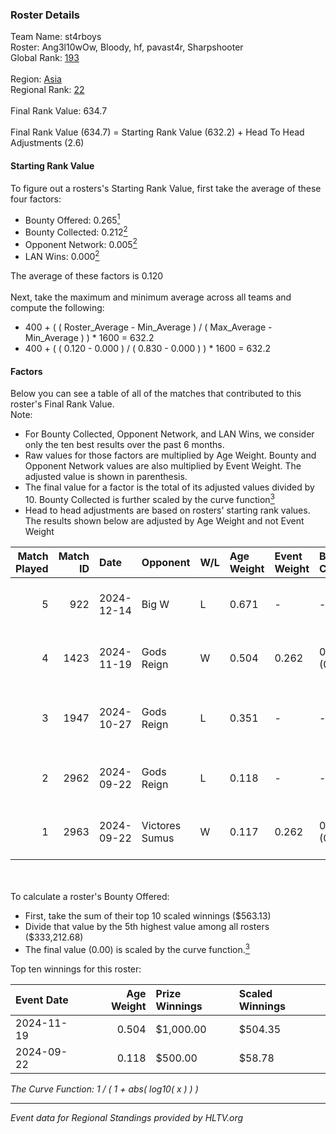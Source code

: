 ### Roster Details<br />
Team Name: st4rboys<br />
Roster: Ang3l10wOw, Bloody, hf, pavast4r, Sharpshooter<br />
Global Rank: [193](../../standings_global_2025_03_03.md)<br />
<br />
Region: [Asia]( ../../standings_asia_2025_03_03.md)<br />
Regional Rank: [22]( ../../standings_asia_2025_03_03.md)<br />
<br />
Final Rank Value:  634.7<br />
<br />
Final Rank Value (634.7) = Starting Rank Value (632.2) + Head To Head Adjustments (2.6)<br />

#### Starting Rank Value<br />
To figure out a rosters's Starting Rank Value, first take the average of these four factors:<br />
- Bounty Offered: 0.265[<sup>1</sup>](#table2)
- Bounty Collected: 0.212[<sup>2</sup>](#table1)
- Opponent Network: 0.005[<sup>2</sup>](#table1)
- LAN Wins: 0.000[<sup>2</sup>](#table1)

The average of these factors is 0.120<br />
<br />
Next, take the maximum and minimum average across all teams and compute the following:<br />
- 400 + ( ( Roster_Average - Min_Average ) / ( Max_Average - Min_Average ) ) * 1600 = 632.2
- 400 + ( ( 0.120 - 0.000 ) / ( 0.830 - 0.000 ) ) * 1600 = 632.2


#### Factors<br />
Below you can see a table of all of the matches that contributed to this roster's Final Rank Value.<br />
Note:<br />

- For Bounty Collected, Opponent Network, and LAN Wins, we consider only the ten best results over the past 6 months.
- Raw values for those factors are multiplied by Age Weight. Bounty and Opponent Network values are also multiplied by Event Weight. The adjusted value is shown in parenthesis.
- The final value for a factor is the total of its adjusted values divided by 10. Bounty Collected is further scaled by the curve function[<sup>3</sup>](#curveFunction)
- Head to head adjustments are based on rosters' starting rank values. The results shown below are adjusted by Age Weight and not Event Weight
<span id="table1"></span><br />


| Match Played | Match ID | Date       | Opponent       | W/L | Age Weight | Event Weight | Bounty Collected | Opponent Network | LAN Wins  | H2H Adj. | Roster                                            |
| -: | -: | :- | :- | :- | :- | :- | :- | :- | :- | -: | :- |
|            5 |      922 | 2024-12-14 | Big W          | L   | 0.671      | -            | -                | -                | -         |    -9.21 | Ang3l10wOw, Bloody, hf, pavast4r, Sharpshooter    |
|            4 |     1423 | 2024-11-19 | Gods Reign     | W   | 0.504      | 0.262        | 0.014 (0.002)    | 0.318 (0.042)    | 0 (0.000) |    12.23 | 0SAMAS, Bloody, hf, pavast4r, Sharpshooter        |
|            3 |     1947 | 2024-10-27 | Gods Reign     | L   | 0.351      | -            | -                | -                | -         |    -2.24 | Ang3l10wOw, Bloody, Empera, Scoffic, Sharpshooter |
|            2 |     2962 | 2024-09-22 | Gods Reign     | L   | 0.118      | -            | -                | -                | -         |    -0.74 | Ang3l10wOw, Bloody, hf, Scoffic, Sharpshooter     |
|            1 |     2963 | 2024-09-22 | Victores Sumus | W   | 0.117      | 0.262        | 0.005 (0.000)    | 0.120 (0.004)    | 0 (0.000) |     2.52 | Ang3l10wOw, Bloody, hf, Scoffic, Sharpshooter     |

<br />
<span id="table2"></span><br />
To calculate a roster's Bounty Offered:<br />

- First, take the sum of their top 10 scaled winnings ($563.13)
- Divide that value by the 5th highest value among all rosters ($333,212.68)
- The final value (0.00) is scaled by the curve function.[<sup>3</sup>](#curveFunction)

Top ten winnings for this roster:<br />

| Event Date | Age Weight | Prize Winnings | Scaled Winnings |
| :- | -: | :- | :- |
| 2024-11-19 |      0.504 | $1,000.00      | $504.35         |
| 2024-09-22 |      0.118 | $500.00        | $58.78          |


<span id="curveFunction"></span>_The Curve Function: 1 / ( 1 + abs( log10( x ) ) )_<br />

---
_Event data for Regional Standings provided by HLTV.org_<br />
